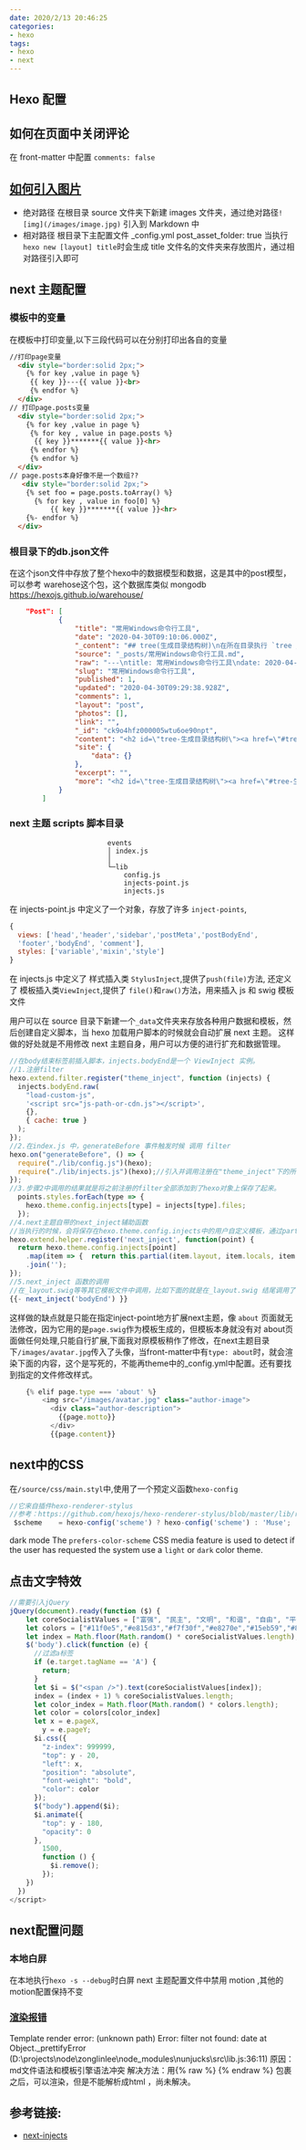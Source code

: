 ```yaml
---
date: 2020/2/13 20:46:25
categories: 
- hexo
tags: 
- hexo
- next
---
```


## Hexo 配置

## 如何在页面中关闭评论
<!-- more -->
在 front-matter 中配置 `comments: false`

## [如何引入图片](https://yanyinhong.github.io/2017/05/02/How-to-insert-image-in-hexo-post/)

- 绝对路径
  在根目录 source 文件夹下新建 images 文件夹，通过绝对路径`![img](/images/image.jpg)` 引入到 Markdown 中
- 相对路径
  根目录下主配置文件 \_config.yml
  post_asset_folder: true
  当执行`hexo new [layout] title`时会生成 title 文件名的文件夹来存放图片，通过相对路径引入即可

## next 主题配置
### 模板中的变量
在模板中打印变量,以下三段代码可以在分别打印出各自的变量
```html
//打印page变量
  <div style="border:solid 2px;">
    {% for key ,value in page %}
     {{ key }}---{{ value }}<br>
     {% endfor %}
  </div>
// 打印page.posts变量
  <div style="border:solid 2px;">
    {% for key ,value in page %}
     {% for key , value in page.posts %}
      {{ key }}*******{{ value }}<hr>
     {% endfor %}
     {% endfor %}
  </div>
// page.posts本身好像不是一个数组??
   <div style="border:solid 2px;">
    {% set foo = page.posts.toArray() %}
      {% for key , value in foo[0] %}
          {{ key }}*******{{ value }}<hr>
    {%- endfor %}
  </div>
```
### 根目录下的db.json文件
在这个json文件中存放了整个hexo中的数据模型和数据，这是其中的post模型，可以参考 warehose这个包，这个数据库类似 mongodb
https://hexojs.github.io/warehouse/
```json
    "Post": [
            {
                "title": "常用Windows命令行工具",
                "date": "2020-04-30T09:10:06.000Z",
                "_content": "## tree(生成目录结构树)\n在所在目录执行 `tree /f > list.txt`,就会在当前文件夹list.txt中生成当前目录结构树(所有文件都会列出)\n可以不加 /f 只列出文件夹目录，不包含文件。\n\n",
                "source": "_posts/常用Windows命令行工具.md",
                "raw": "---\ntitle: 常用Windows命令行工具\ndate: 2020-04-30 17:10:06\ntags:\n---\n## tree(生成目录结构树)\n在所在目录执行 `tree /f > list.txt`,就会在当前文件夹list.txt中生成当前目录结构树(所有文件都会列出)\n可以不加 /f 只列出文件夹目录，不包含文件。\n\n",
                "slug": "常用Windows命令行工具",
                "published": 1,
                "updated": "2020-04-30T09:29:38.928Z",
                "comments": 1,
                "layout": "post",
                "photos": [],
                "link": "",
                "_id": "ck9o4hfz000005wtu6oe90npt",
                "content": "<h2 id=\"tree-生成目录结构树\"><a href=\"#tree-生成目录结构树\" class=\"headerlink\" title=\"tree(生成目录结构树)\"></a>tree(生成目录结构树)</h2><p>在所在目录执行 <code>tree /f &gt; list.txt</code>,就会在当前文件夹list.txt中生成当前目录结构树(所有文件都会列出)<br>可以不加 /f 只列出文件夹目录，不包含文件。</p>\n",
                "site": {
                    "data": {}
                },
                "excerpt": "",
                "more": "<h2 id=\"tree-生成目录结构树\"><a href=\"#tree-生成目录结构树\" class=\"headerlink\" title=\"tree(生成目录结构树)\"></a>tree(生成目录结构树)</h2><p>在所在目录执行 <code>tree /f &gt; list.txt</code>,就会在当前文件夹list.txt中生成当前目录结构树(所有文件都会列出)<br>可以不加 /f 只列出文件夹目录，不包含文件。</p>\n"
            }
        ]
```
### next 主题 scripts 脚本目录

                            events
                            │ index.js
                            │
                            └─lib
                                config.js
                                injects-point.js
                                injects.js

在 injects-point.js 中定义了一个对象，存放了许多 `inject-points`,

```js
{
  views: ['head','header','sidebar','postMeta','postBodyEnd',
  'footer','bodyEnd', 'comment'],
  styles: ['variable','mixin','style']
}
```

在 injects.js 中定义了 样式插入类 `StylusInject`,提供了`push(file)`方法, 还定义了 模板插入类`ViewInject`,提供了 `file()`和`raw()`方法，用来插入 js 和 swig 模板文件

用户可以在 source 目录下新建一个`_data`文件夹来存放各种用户数据和模板，然后创建自定义脚本，当 hexo 加载用户脚本的时候就会自动扩展 next 主题。
这样做的好处就是不用修改 next 主题自身，用户可以方便的进行扩充和数据管理。


```js
//在body结束标签前插入脚本，injects.bodyEnd是一个 ViewInject 实例。
//1.注册filter
hexo.extend.filter.register("theme_inject", function (injects) {
  injects.bodyEnd.raw(
    "load-custom-js",
    '<script src="js-path-or-cdn.js"></script>',
    {},
    { cache: true }
  );
});
//2.在index.js 中，generateBefore 事件触发时候 调用 filter
hexo.on("generateBefore", () => {
  require("./lib/config.js")(hexo);
  require("./lib/injects.js")(hexo);//引入并调用注册在"theme_inject"下的所有filter函数
});
//3.步骤2中调用的结果就是将之前注册的filter全部添加到了hexo对象上保存了起来。
  points.styles.forEach(type => {
    hexo.theme.config.injects[type] = injects[type].files;
  });
//4.next主题自带的next_inject辅助函数
//当执行的时候，会将保存在hexo.theme.config.injects中的用户自定义模板，通过partial(hexo自带的helper)方法全部导入进来
hexo.extend.helper.register('next_inject', function(point) {
  return hexo.theme.config.injects[point]
    .map(item => {  return this.partial(item.layout, item.locals, item.options)})
    .join('');
});
//5.next_inject 函数的调用
//在_layout.swig等等其它模板文件中调用，比如下面的就是在_layout.swig 结尾调用了
{{- next_inject('bodyEnd') }}
```
这样做的缺点就是只能在指定inject-point地方扩展next主题，像 `about` 页面就无法修改，因为它用的是`page.swig`作为模板生成的，但模板本身就没有对 about页面做任何处理,只能自行扩展,下面我对原模板稍作了修改，在next主题目录下`/images/avatar.jpg`传入了头像，当front-matter中有`type: about`时，就会渲染下面的内容，这个是写死的，不能再theme中的_config.yml中配置。还有要找到指定的文件修改样式。
```js
    {% elif page.type === 'about' %}
        <img src="/images/avatar.jpg" class="author-image">
          <div class="author-description">
            {{page.motto}}
          </div>
          {{page.content}}
```
## next中的CSS
在`/source/css/main.styl`中,使用了一个预定义函数`hexo-config`
```js
//它来自插件hexo-renderer-stylus
//参考：https://github.com/hexojs/hexo-renderer-stylus/blob/master/lib/renderer.js
 $scheme    = hexo-config('scheme') ? hexo-config('scheme') : 'Muse';
 ```
dark mode
 The `prefers-color-scheme` CSS media feature is used to detect if the user has requested the system use a `light` or `dark` color theme.

## 点击文字特效
```js
//需要引入jQuery
jQuery(document).ready(function ($) {
    let coreSocialistValues = ["富强", "民主", "文明", "和谐", "自由", "平等", "公正", "法治", "爱国", "敬业", "诚信", "友善"]
    let colors = ["#11f0e5","#e815d3","#f7f30f","#e8270e","#15eb59","#881df2","#fa9120"]
    let index = Math.floor(Math.random() * coreSocialistValues.length);
    $('body').click(function (e) {
      //过滤a标签
      if (e.target.tagName == 'A') {
        return;
      }
      let $i = $("<span />").text(coreSocialistValues[index]);
      index = (index + 1) % coreSocialistValues.length;
      let color_index = Math.floor(Math.random() * colors.length);
      let color = colors[color_index]
      let x = e.pageX,
        y = e.pageY;
      $i.css({
        "z-index": 999999,
        "top": y - 20,
        "left": x,
        "position": "absolute",
        "font-weight": "bold",
        "color": color
      });
      $("body").append($i);
      $i.animate({
        "top": y - 180,
        "opacity": 0
      },
        1500,
        function () {
          $i.remove();
        });
    })
  })
</script>
```

## next配置问题
### 本地白屏
在本地执行`hexo -s --debug`时白屏
next 主题配置文件中禁用 motion ,其他的motion配置保持不变
### [渲染报错](https://www.jianshu.com/p/6032a1a2dc25)
Template render error: (unknown path)
  Error: filter not found: date
    at Object._prettifyError (D:\projects\node\zonglinlee\node_modules\nunjucks\src\lib.js:36:11)
原因：md文件语法和模板引擎语法冲突
解决方法：用{% raw %} {% endraw %} 包裹之后，可以渲染，但是不能解析成html ，尚未解决。

## 参考链接:
- [next-injects](https://theme-next.org/docs/advanced-settings)

